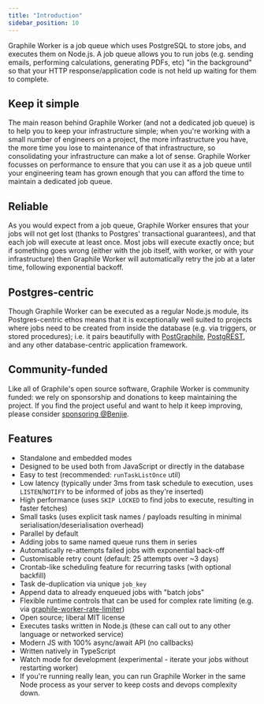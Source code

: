 ```yaml
---
title: "Introduction"
sidebar_position: 10
---
```


Graphile Worker is a job queue which uses PostgreSQL to store jobs, and executes
them on Node.js. A job queue allows you to run jobs (e.g. sending emails,
performing calculations, generating PDFs, etc) "in the background" so that your
HTTP response/application code is not held up waiting for them to complete.

## Keep it simple

The main reason behind Graphile Worker (and not a dedicated job queue) is to
help you to keep your infrastructure simple; when you're working with a small
number of engineers on a project, the more infrastructure you have, the more
time you lose to maintenance of that infrastructure, so consolidating your
infrastructure can make a lot of sense. Graphile Worker focusses on performance
to ensure that you can use it as a job queue until your engineering team has
grown enough that you can afford the time to maintain a dedicated job queue.

## Reliable

As you would expect from a job queue, Graphile Worker ensures that your jobs
will not get lost (thanks to Postgres' transactional guarantees), and that each
job will execute at least once. Most jobs will execute exactly once; but if
something goes wrong (either with the job itself, with worker, or with your
infrastructure) then Graphile Worker will automatically retry the job at a later
time, following exponential backoff.

## Postgres-centric

Though Graphile Worker can be executed as a regular Node.js module, its
Postgres-centric ethos means that it is exceptionally well suited to projects
where jobs need to be created from inside the database (e.g. via triggers, or
stored procedures); i.e. it pairs beautifully with
[PostGraphile](https://www.graphile.org/postgraphile/),
[PostgREST](http://postgrest.org/), and any other database-centric application
framework.

## Community-funded

Like all of Graphile's open source software, Graphile Worker is community
funded: we rely on sponsorship and donations to keep maintaining the project. If
you find the project useful and want to help it keep improving, please consider
[sponsoring @Benjie](https://github.com/sponsors/benjie).

## Features

- Standalone and embedded modes
- Designed to be used both from JavaScript or directly in the database
- Easy to test (recommended: `runTaskListOnce` util)
- Low latency (typically under 3ms from task schedule to execution, uses
  `LISTEN`/`NOTIFY` to be informed of jobs as they're inserted)
- High performance (uses `SKIP LOCKED` to find jobs to execute, resulting in
  faster fetches)
- Small tasks (uses explicit task names / payloads resulting in minimal
  serialisation/deserialisation overhead)
- Parallel by default
- Adding jobs to same named queue runs them in series
- Automatically re-attempts failed jobs with exponential back-off
- Customisable retry count (default: 25 attempts over ~3 days)
- Crontab-like scheduling feature for recurring tasks (with optional backfill)
- Task de-duplication via unique `job_key`
- Append data to already enqueued jobs with "batch jobs"
- Flexible runtime controls that can be used for complex rate limiting (e.g. via
  [graphile-worker-rate-limiter](https://github.com/politics-rewired/graphile-worker-rate-limiter))
- Open source; liberal MIT license
- Executes tasks written in Node.js (these can call out to any other language or
  networked service)
- Modern JS with 100% async/await API (no callbacks)
- Written natively in TypeScript
- Watch mode for development (experimental - iterate your jobs without
  restarting worker)
- If you're running really lean, you can run Graphile Worker in the same Node
  process as your server to keep costs and devops complexity down.
